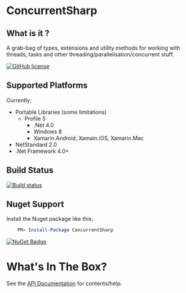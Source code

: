 # ConcurrentSharp

## What is it ?
A grab-bag of types, extensions and utility methods for working with threads, tasks and other threading/parallelisation/concurrent stuff.

[![GitHub license](https://img.shields.io/github/license/mashape/apistatus.svg)](https://github.com/Yortw/ConcurrentSharp/blob/master/LICENSE) 

## Supported Platforms
Currently;

* Portable Libraries (some limitations) 
    * Profile 5
        * .Net 4.0
        * Windows 8
        * Xamarin.Android, Xamain.iOS, Xamarin.Mac
* NetStandard 2.0
* .Net Framework 4.0+

## Build Status
[![Build status](https://ci.appveyor.com/api/projects/status/f4e33as09yx0lsn4?svg=true)](https://ci.appveyor.com/project/Yortw/concurrentsharp)

## Nuget Support

Install the Nuget package like this;

```powershell
    PM> Install-Package ConcurrentSharp
```
[![NuGet Badge](https://buildstats.info/nuget/concurrentsharp)](https://www.nuget.org/packages/concurrentsharp/)

# What's In The Box?
See the [API Documentation](https://yortw.github.io/ConcurrentSharp/api/ConcurrentSharp.html) for contents/help.
